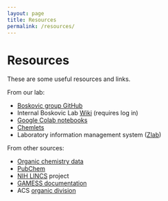 ```yaml
---
layout: page
title: Resources
permalink: /resources/
---
```

# Resources

These are some useful resources and links.

From our lab:
* [Boskovic group GitHub](https://github.com/boskovicgroup/)
* Internal Boskovic Lab [Wiki](https://boskoviclab.ku.edu/wiki) (requires log in)
* [Google Colab notebooks](/colab_notebooks)
* [Chemlets](https://djavko.github.io/courses/mdcm601/chemlets/chemlets.html)
* Laboratory information management system ([Zlab](http://mdcm-zlbap-pc01.cc.ku.edu/))

From other sources:
* [Organic chemistry data](https://organicchemistrydata.org/)
* [PubChem](https://pubchem.ncbi.nlm.nih.gov/)
* [NIH LINCS](https://lincsproject.org/) project
* [GAMESS documentation](https://myweb.liu.edu/~nmatsuna/gamess/input/)
* ACS [organic division](https://www.organicdivision.org/)
